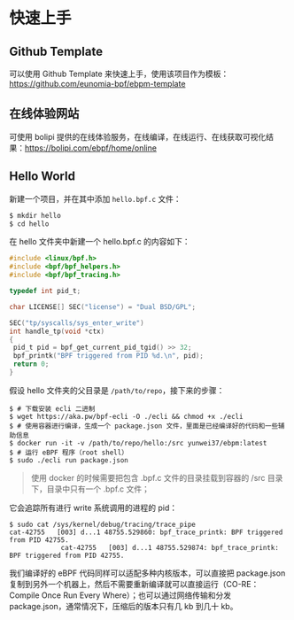 # 快速上手

## Github Template

可以使用 Github Template 来快速上手，使用该项目作为模板：https://github.com/eunomia-bpf/ebpm-template

## 在线体验网站

可使用 bolipi 提供的在线体验服务，在线编译，在线运行、在线获取可视化结果：https://bolipi.com/ebpf/home/online

## Hello World

新建一个项目，并在其中添加 `hello.bpf.c` 文件：

```sh
$ mkdir hello
$ cd hello
```

在 hello 文件夹中新建一个 hello.bpf.c 的内容如下：

```c
#include <linux/bpf.h>
#include <bpf/bpf_helpers.h>
#include <bpf/bpf_tracing.h>

typedef int pid_t;

char LICENSE[] SEC("license") = "Dual BSD/GPL";

SEC("tp/syscalls/sys_enter_write")
int handle_tp(void *ctx)
{
 pid_t pid = bpf_get_current_pid_tgid() >> 32;
 bpf_printk("BPF triggered from PID %d.\n", pid);
 return 0;
}
```

假设 hello 文件夹的父目录是 `/path/to/repo`，接下来的步骤：

```console
$ # 下载安装 ecli 二进制
$ wget https://aka.pw/bpf-ecli -O ./ecli && chmod +x ./ecli
$ # 使用容器进行编译，生成一个 package.json 文件，里面是已经编译好的代码和一些辅助信息
$ docker run -it -v /path/to/repo/hello:/src yunwei37/ebpm:latest
$ # 运行 eBPF 程序（root shell）
$ sudo ./ecli run package.json  
```
> 使用 docker 的时候需要把包含 .bpf.c 文件的目录挂载到容器的 /src 目录下，目录中只有一个 .bpf.c 文件；

它会追踪所有进行 write 系统调用的进程的 pid：

```console
$ sudo cat /sys/kernel/debug/tracing/trace_pipe
cat-42755   [003] d...1 48755.529860: bpf_trace_printk: BPF triggered from PID 42755.
             cat-42755   [003] d...1 48755.529874: bpf_trace_printk: BPF triggered from PID 42755.
```

我们编译好的 eBPF 代码同样可以适配多种内核版本，可以直接把 package.json 复制到另外一个机器上，然后不需要重新编译就可以直接运行（CO-RE：Compile Once Run Every Where）；也可以通过网络传输和分发 package.json，通常情况下，压缩后的版本只有几 kb 到几十 kb。

